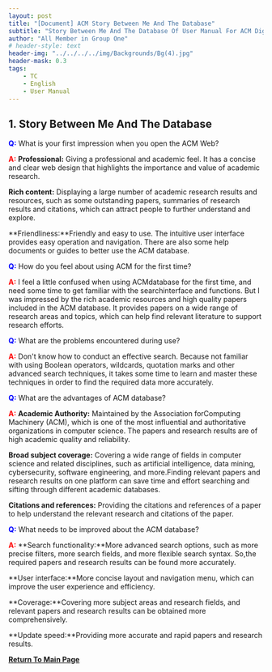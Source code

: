 ```yaml
---
layout: post
title: "[Document] ACM Story Between Me And The Database"
subtitle: "Story Between Me And The Database Of User Manual For ACM Digital Library"
author: "All Member in Group One"
# header-style: text
header-img: "../../../../img/Backgrounds/Bg(4).jpg"
header-mask: 0.3
tags:
    - TC
    - English
    - User Manual
---
```


##  1. <a name='StoryBetweenMeAndTheDatabase'></a>Story Between Me And The Database

**<span style="color: blue;">Q:</span>** What is your first impression when you open the ACM Web?

**<span style="color: red;">A:</span>** **Professional:** Giving a professional and academic feel. It has a concise and clear web design that highlights the importance and value of academic research.

**Rich content:** Displaying a large number of academic research results and resources, such as some outstanding papers, summaries of research results and citations, which can attract people to further understand and explore.

**Friendliness:**Friendly and easy to use. The intuitive user interface provides easy operation and navigation. There are also some help documents or guides to better use the ACM database.

**<span style="color: blue;">Q:</span>** How do you feel about using ACM for the first time?

**<span style="color: red;">A:</span>** I feel a little confused when using ACMdatabase for the first time, and need some time to get familiar with the searchinterface and functions. But I was impressed by the rich academic resources and high quality papers included in the ACM database. It provides papers on a wide range of research areas and topics, which can help find relevant literature to support research efforts.

**<span style="color: blue;">Q:</span>** What are the problems encountered during use?

**<span style="color: red;">A:</span>** Don't know how to conduct an effective search. Because not familiar with using Boolean operators, wildcards, quotation marks and other advanced search techniques, it takes some time to learn and master these techniques in order to find the required data more accurately.

**<span style="color: blue;">Q:</span>** What are the advantages of ACM database?

**<span style="color: red;">A:</span>** **Academic Authority:** Maintained by the Association forComputing Machinery (ACM), which is one of the most influential and authoritative organizations in computer science. The papers and research results are of high academic quality and reliability.

**Broad subject coverage:** Covering a wide range of fields in computer science and related disciplines, such as artificial intelligence, data mining, cybersecurity, software engineering, and more.Finding relevant papers and research results on one platform can save time and effort searching and sifting through different academic databases.

**Citations and references:** Providing the  citations and references of a paper to help understand the relevant research and citations of the paper.

**<span style="color: blue;">Q:</span>** What needs to be improved about the ACM database?

**<span style="color: red;">A:</span>** **Search functionality:**More advanced search options, such as more precise filters, more search fields, and more flexible search syntax. So,the required papers and research results can be found more accurately.

**User interface:**More concise layout and navigation menu, which can improve the user experience and efficiency.

**Coverage:**Covering more subject areas and research fields, and relevant papers and research results can be obtained more comprehensively.

**Update speed:**Providing more accurate and rapid papers and research results.

**[Return To Main Page](../ACM-Index-Page/index.html)**
